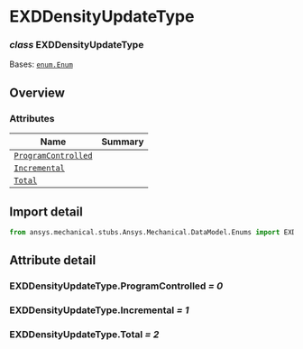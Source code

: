 <a id="exddensityupdatetype"></a>

# EXDDensityUpdateType

<a id="EXDDensityUpdateType"></a>

### *class* EXDDensityUpdateType

Bases: [`enum.Enum`](https://docs.python.org/3/library/enum.html#enum.Enum)

> <!-- !! processed by numpydoc !! -->

<a id="overview"></a>

## Overview

### Attributes

| Name | Summary |
|------------------------------------------------------------------|----|
| [`ProgramControlled`](#EXDDensityUpdateType.ProgramControlled)   |    |
| [`Incremental`](#EXDDensityUpdateType.Incremental)               |    |
| [`Total`](#EXDDensityUpdateType.Total)                           |    |

<a id="import-detail"></a>

## Import detail

```python
from ansys.mechanical.stubs.Ansys.Mechanical.DataModel.Enums import EXDDensityUpdateType
```

<a id="attribute-detail"></a>

## Attribute detail

<a id="EXDDensityUpdateType.ProgramControlled"></a>

### EXDDensityUpdateType.ProgramControlled *= 0*

<a id="EXDDensityUpdateType.Incremental"></a>

### EXDDensityUpdateType.Incremental *= 1*

<a id="EXDDensityUpdateType.Total"></a>

### EXDDensityUpdateType.Total *= 2*

